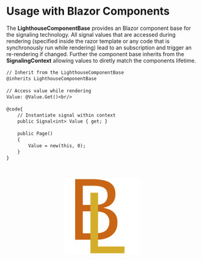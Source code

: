 # Usage with Blazor Components
The **LighthouseComponentBase** provides an Blazor component base for the signaling technology. All signal values that are accessed during rendering (specified inside the razor template or any code that is synchronously run while rendering) lead to an subscription and trigger an re-rendering if changed. Further the component base inherits from the **SignalingContext** allowing values to diretly match the components lifetime.

```
// Inherit from the LighthouseComponentBase
@inherits LighthouseComponentBase
 
// Access value while rendering
Value: @Value.Get()<br/>

@code{
    // Instantiate signal within context
    public Signal<int> Value { get; }
    
    public Page()
    {
        Value = new(this, 0);
    }
}
```

<br/>
<p align="center">
    <img src="../img/logo.svg" width="200px" alt="Logo">
</p>